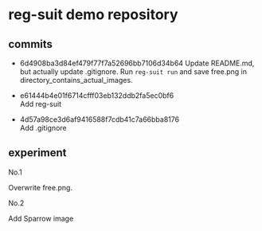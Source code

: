 # reg-suit demo repository

## commits

- 6d4908ba3d84ef479f77f7a52696bb7106d34b64
Update README.md, but actually update .gitignore.
Run `reg-suit run` and save free.png in directory_contains_actual_images.

- e61444b4e01f6714cfff03eb132ddb2fa5ec0bf6  
Add reg-suit

- 4d57a98ce3d6af9416588f7cdb41c7a66bba8176  
Add .gitignore

## experiment

No.1

Overwrite free.png.

No.2

Add Sparrow image
